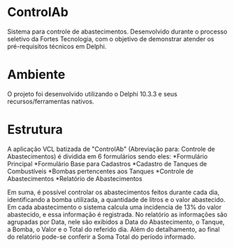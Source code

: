 # ControlAb
Sistema para controle de abastecimentos. Desenvolvido durante o processo seletivo da Fortes Tecnologia, com o objetivo de demonstrar atender os pré-requisitos técnicos em Delphi.

# Ambiente
O projeto foi desenvolvido utilizando o Delphi 10.3.3 e seus recursos/ferramentas nativos.

# Estrutura
A aplicação VCL batizada de "ControlAb" (Abreviação para: Controle de Abastecimentos) é dividida em 6 formulários sendo eles:
  *Formulário Principal
  *Formulário Base para Cadastros
  *Cadastro de Tanques de Combustíveis
  *Bombas pertencentes aos Tanques
  *Controle de Abastecimentos
  *Relatório de Abastecimentos

Em suma, é possível controlar os abastecimentos feitos durante cada dia, identificando a bomba utilizada, a quantidade de litros e o valor abastecido. Em cada abastecimento o sistema calcula uma incidencia de 13% do valor abastecido, e essa informação é registrada.
No relatório as informações são agrupadas por Data, nele são exibidos a Data do Abastecimento, o Tanque, a Bomba, o Valor e o Total do referido dia. Além do detalhamento, ao final do relatório pode-se conferir a Soma Total do período informado.
